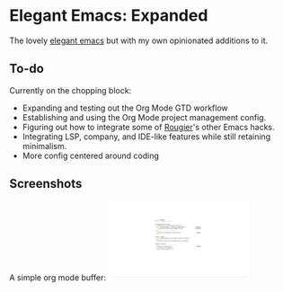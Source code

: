 
# Elegant Emacs: Expanded

The lovely [elegant emacs](https://github.com/rougier/elegant-emacs/) but with my own opinionated additions to it.

## To-do
Currently on the chopping block:

- Expanding and testing out the Org Mode GTD workflow
- Establishing and using the Org Mode project management config.
- Figuring out how to integrate some of [Rougier](https://github.com/rougier)'s other Emacs hacks.
- Integrating LSP, company, and IDE-like features while still retaining minimalism.
- More config centered around coding 

## Screenshots
A simple org mode buffer:
<img src="screenshots/org-mode.png" width="50%">
